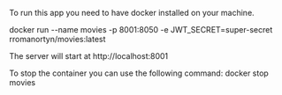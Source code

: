 To run this app you need to have docker installed on your machine.

docker run --name movies -p 8001:8050 -e JWT_SECRET=super-secret rromanortyn/movies:latest

The server will start at http://localhost:8001

To stop the container you can use the following command:
docker stop movies

